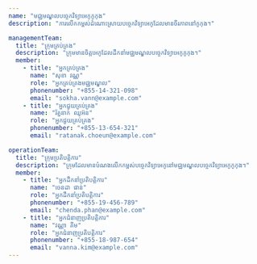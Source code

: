 ```yaml
---
name: "មជ្ឈមណ្ឌលបច្ចេកវិទ្យាអេកូកូកុង"
description: "ការលើកកម្ពស់ដំណោះស្រាយបច្ចេកវិទ្យាអេកូដែលមានចីរភាពនៅកូកុង។"

managementTeam:
  title: "ក្រុមគ្រប់គ្រង"
  description: "ក្រុមមានចិត្តអេកូដែលដឹកនាំមជ្ឈមណ្ឌលបច្ចេកវិទ្យាអេកូកូកុង។"
  member:
    - title: "អ្នកគ្រប់គ្រង"
      name: "សុខា វណ្ណ"
      role: "អ្នកគ្រប់គ្រងមជ្ឈមណ្ឌល"
      phonenumber: "+855-14-321-098"
      email: "sokha.vann@example.com"
    - title: "អ្នកជួយគ្រប់គ្រង"
      name: "រ័ត្ននាក់ ឈូអ៊ន"
      role: "អ្នកជួយគ្រប់គ្រង"
      phonenumber: "+855-13-654-321"
      email: "ratanak.choeun@example.com"

operationTeam:
  title: "ក្រុមប្រតិបត្តិការ"
  description: "ក្រុមដែលមានបំណងលើកកម្ពស់បច្ចេកវិទ្យាអេកូនៅមជ្ឈមណ្ឌលបច្ចេកវិទ្យាអេកូកូកុង។"
  member:
    - title: "អ្នកដឹកនាំប្រតិបត្តិការ"
      name: "ចេនដា ផាន់"
      role: "អ្នកដឹកនាំប្រតិបត្តិការ"
      phonenumber: "+855-19-456-789"
      email: "chenda.phan@example.com"
    - title: "អ្នកជំនាញប្រតិបត្តិការ"
      name: "វណ្ណា គីម"
      role: "អ្នកជំនាញប្រតិបត្តិការ"
      phonenumber: "+855-18-987-654"
      email: "vanna.kim@example.com"
---
```

